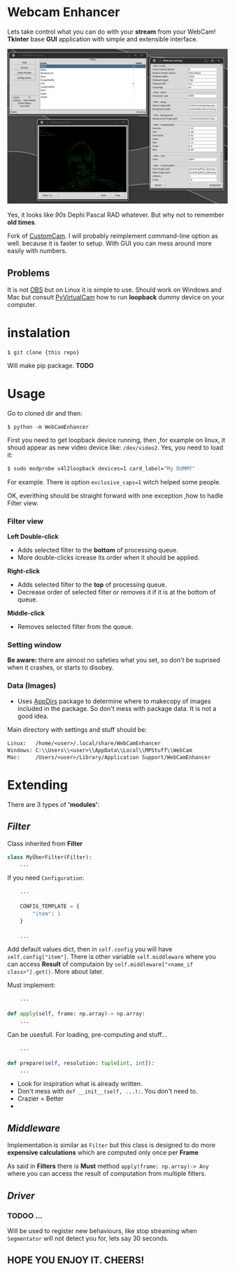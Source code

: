 # Webcam Enhancer

Lets take control what you can do with your **stream** from your WebCam! **Tkinter** base **GUI** application with simple and extensible interface. 

![screenshot](images/screenshot.png)


Yes, it looks like *90s* Dephi Pascal RAD whatever. But why not to remember ****old times****.

Fork of [CustomCam](https://github.com/mattravenhall/CustomCam). I will probably reimplement command-line option as well. because it is faster to setup. With GUI you can mess around more easily with numbers.

## Problems

It is not [OBS](https://obsproject.com/) but on Linux it is simple to use. Should work on Windows and Mac but consult [PyVirtualCam](https://github.com/letmaik/pyvirtualcam) how to run **loopback** dummy device on your computer.

# instalation
```shell
$ git clone {this repo}
```
Will make pip package. **TODO**

# Usage

Go to cloned dir and then:
```shell
$ python -m WebCamEnhancer
```

First you need to get loopback device running, then ,for example on linux, it shoud appear as new video device like: ```/dev/video2```.
Yes, you need to load it:

```bash
$ sudo modprobe v4l2loopback devices=1 card_label="My DUMMY"
```

For example. There is option ```exclusive_caps=1``` witch helped some people. 

OK, everithing should be straight forward with one exception ,how to hadle Filter view. 

### Filter view

**Left Double-click**
  - Adds selected filter to the **bottom** of processing queue. 
  - More double-clicks icrease its order when it should be applied.

**Right-click**
 - Adds selected filter to the **top** of processing queue. 
 - Decrease order of selected filter or removes it if it is at the bottom of queue.

 **Middle-click**
 - Removes selected filter from the queue.

### Setting window

**Be aware:** there are almost no safeties what you set, so don't be suprised when it crashes, or starts to disobey.

### Data (Images)
 - Uses [AppDirs](https://github.com/ActiveState/appdirs) package to determine where to makecopy of images included in the package. So don't mess with package data. It is not a good idea.

 Main directory with settings and stuff should be:
 ```
Linux:   /home/<user>/.local/share/WebCamEnhancer
Windows: C:\\Users\\<user>\\AppData\\Local\\MPStuff\\WebCam
Mac:     /Users/<user>/Library/Application Support/WebCamEnhancer
```

# Extending

There are 3 types of **'modules'**:

## *Filter*

Class inherited from **Filter**

```python
class MyÜberFilter(Filter):
	...
```
If you need ```Configuration```:

```python
	...

	CONFIG_TEMPLATE = {
		"item": 1
	}

	...
```
Add default values dict, then in ```self.config``` you will have ```self.config["item"]```. There is other variable ```self.middleware``` where you can access **Result** of computaion by ```self.middleware["<name_if class>"].get()```. More about later.

Must implement:

```python
	...

def apply(self, frame: np.array)-> np.array:
	...
```

Can be usesfull. For loading, pre-computing and stuff...

```python
	...

def prepare(self, resolution: tuple[int, int]):
	...
```

- Look for inspiration what is already written.
- Don't mess with ```def __init__(self, ...):```. You don't need to.
- Crazier = Better
- 

## *Middleware*

Implementation is similar as ```Filter``` but this class is designed to do more **expensive calculations** which are computed only once per **Frame**

As said in **Filters** there is **Must** method ```apply(frame: np.array)-> Any``` where you can access the result of computation from multiple filters.


## *Driver*

### TODOO ...

Will be used to register new behaviours, like stop streaming when ```Segmentator``` will not detect you for, lets say 30 seconds.


## HOPE YOU ENJOY IT. CHEERS!
